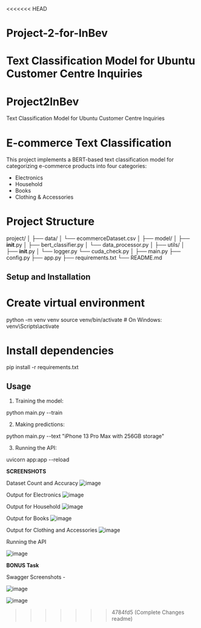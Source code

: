 <<<<<<< HEAD
# Project-2-for-InBev
Text Classification Model for Ubuntu Customer Centre Inquiries
=======
# Project2InBev
Text Classification Model for Ubuntu Customer Centre Inquiries

# E-commerce Text Classification

This project implements a BERT-based text classification model for categorizing e-commerce products into four categories:
- Electronics
- Household
- Books
- Clothing & Accessories

# Project Structure

project/
│
├── data/
│   └── ecommerceDataset.csv
│
├── model/
│   ├── __init__.py
│   ├── bert_classifier.py
│   └── data_processor.py
│
├── utils/
│   ├── __init__.py
│   └── logger.py
    └── cuda_check.py
│
├── main.py
├── config.py
├── app.py
├── requirements.txt
└── README.md

## Setup and Installation

# Create virtual environment
python -m venv venv
source venv/bin/activate  # On Windows: venv\Scripts\activate

# Install dependencies
pip install -r requirements.txt

## Usage
1. Training the model:

python main.py --train


2. Making predictions:

python main.py --text "iPhone 13 Pro Max with 256GB storage"


3. Running the API:

uvicorn app:app --reload



**SCREENSHOTS**

Dataset Count and Accuracy
![image](https://github.com/user-attachments/assets/430d3a31-7789-4796-9f3b-c2a9d81af7b9)

Output for Electronics
![image](https://github.com/user-attachments/assets/258c5d45-8ff6-424a-8b5c-ac1f8ebf8e2a)

Output for Household
![image](https://github.com/user-attachments/assets/76c77597-cccf-4470-82ce-c3a7c1ed4cfe)

Output for Books
![image](https://github.com/user-attachments/assets/4a980c18-0354-41f6-b170-da7dc6ae2e28)

Output for Clothing and Accessories
![image](https://github.com/user-attachments/assets/817b69f8-c56d-4713-adaf-e161a7ba243d)

Running the API 

![image](https://github.com/user-attachments/assets/e688ae55-3b86-4d05-a099-a43d7f4fc1cd)

**BONUS Task**

Swagger Screenshots - 

![image](https://github.com/user-attachments/assets/d0f45740-bab4-4c77-b236-5423266ad3c2)

![image](https://github.com/user-attachments/assets/1c477289-bbc0-41ec-b5ad-922b88e2d0cd)



>>>>>>> 4784fd5 (Complete Changes readme)
